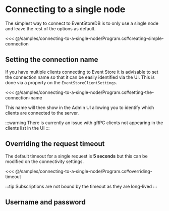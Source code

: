 # Connecting to a single node

The simplest way to connect to EventStoreDB is to only use a single node and leave the rest of the options as default. 

<<< @/samples/connecting-to-a-single-node/Program.cs#creating-simple-connection

## Setting the connection name

If you have multiple clients connecting to Event Store it is advisable to set the connection name so that it can be easily identified via the UI. This is done via a property on the `EventStoreClientSettings`.

<<< @/samples/connecting-to-a-single-node/Program.cs#setting-the-connection-name

This name will then show in the Admin UI allowing you to identify which clients are connected to the server.

:::warning
There is currently an issue with gRPC clients not appearing in the clients list in the UI
:::

## Overriding the request timeout

The default timeout for a single request is **5 seconds** but this can be modified on the connectivity settings.

<<< @/samples/connecting-to-a-single-node/Program.cs#overriding-timeout

:::tip
Subscriptions are not bound by the timeout as they are long-lived
:::

## Username and password



